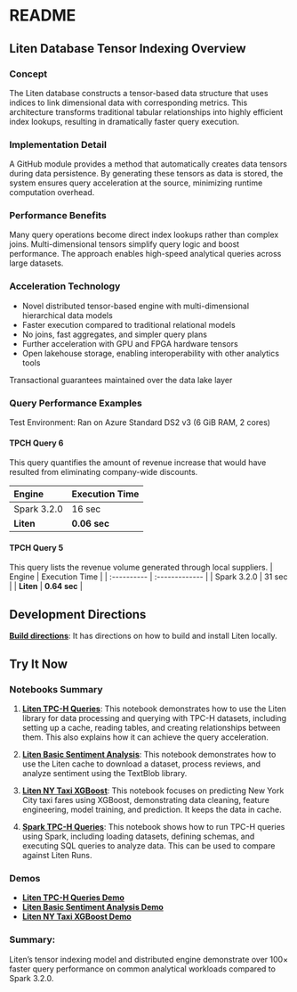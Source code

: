 # README #

## Liten Database Tensor Indexing Overview

### Concept
The Liten database constructs a tensor-based data structure that uses indices to link dimensional data with corresponding metrics. This architecture transforms traditional tabular relationships into highly efficient index lookups, resulting in dramatically faster query execution.

### Implementation Detail
A GitHub module provides a method that automatically creates data tensors during data persistence. By generating these tensors as data is stored, the system ensures query acceleration at the source, minimizing runtime computation overhead.

### Performance Benefits

Many query operations become direct index lookups rather than complex joins. Multi-dimensional tensors simplify query logic and boost performance. The approach enables high-speed analytical queries across large datasets.

### Acceleration Technology

* Novel distributed tensor-based engine with multi-dimensional hierarchical data models
* Faster execution compared to traditional relational models
* No joins, fast aggregates, and simpler query plans
* Further acceleration with GPU and FPGA hardware tensors
* Open lakehouse storage, enabling interoperability with other analytics tools

Transactional guarantees maintained over the data lake layer

### Query Performance Examples

Test Environment:
Ran on Azure Standard DS2 v3 (6 GiB RAM, 2 cores)

#### TPCH Query 6

This query quantifies the amount of revenue increase that would have resulted from eliminating company-wide discounts.

| Engine      | Execution Time |
| :---------- | :------------- |
| Spark 3.2.0 | 16 sec         |
| **Liten**   | **0.06 sec**   |

#### TPCH Query 5

This query lists the revenue volume generated through local suppliers.
| Engine      | Execution Time |
| :---------- | :------------- |
| Spark 3.2.0 | 31 sec         |
| **Liten**   | **0.64 sec**   |

## Development Directions

**[Build directions](docs/Build.md)**:  It has directions on how to build and install Liten locally.

## Try It Now

### Notebooks Summary

1. **[Liten TPC-H Queries](py/notebooks/LitenTpchQ5Q6.ipynb)**: This notebook demonstrates how to use the Liten library for data processing and querying with TPC-H datasets, including setting up a cache, reading tables, and creating relationships between them. This also explains how it can achieve the query acceleration.

2. **[Liten Basic Sentiment Analysis](py/notebooks/LitenBasicSentimentAnalysis.ipynb)**: This notebook demonstrates how to use the Liten cache to download a dataset, process reviews, and analyze sentiment using the TextBlob library.

3. **[Liten NY Taxi XGBoost](py/notebooks/LitenNYTaxiXGBoost.ipynb)**: This notebook focuses on predicting New York City taxi fares using XGBoost, demonstrating data cleaning, feature engineering, model training, and prediction. It keeps the data in cache.

4. **[Spark TPC-H Queries](py/notebooks/SparkTpchQueries.ipynb)**: This notebook shows how to run TPC-H queries using Spark, including loading datasets, defining schemas, and executing SQL queries to analyze data. This can be used to compare against Liten Runs.

### Demos
- **[Liten TPC-H Queries Demo](py/notebooks/demos/LitenTpchQ5Q6.ipynb)**
- **[Liten Basic Sentiment Analysis Demo](py/notebooks/demos/LitenBasicSentimentAnalysis.ipynb)**
- **[Liten NY Taxi XGBoost Demo](py/notebooks/demos/LitenNYTaxiXGBoost.ipynb)**

### Summary:
Liten’s tensor indexing model and distributed engine demonstrate over 100× faster query performance on common analytical workloads compared to Spark 3.2.0.

